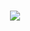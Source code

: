<h1 align="center">
  <img src="https://readme-typing-svg.herokuapp.com?font=Fira+Code&size=25&duration=3000&color=00FF00&background=000000&center=true&vCenter=true&width=600&lines=⚡+BEST+Rising+Technology;🔥+We+Are+Heis_Tech;Dev+By+Heis_Tech;⚡+Secure+🔒+Reliable+Modern+Technology✅" ="Typing Animation">
